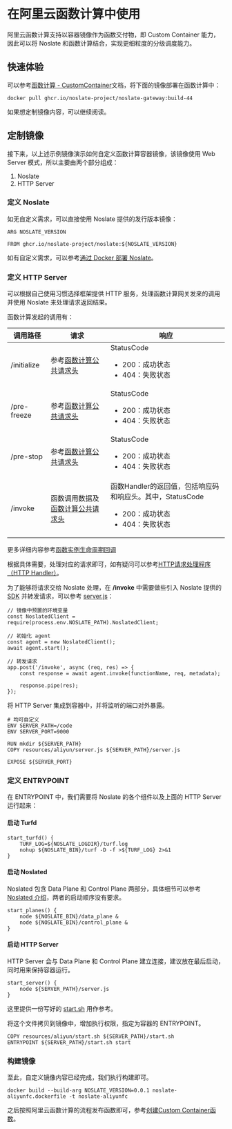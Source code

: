 # 在阿里云函数计算中使用

阿里云函数计算支持以容器镜像作为函数交付物，即 Custom Container 能力，因此可以将 Noslate 和函数计算结合，实现更细粒度的分级调度能力。

## 快速体验
可以参考[函数计算 - CustomContainer](https://help.aliyun.com/document_detail/179368.html)文档，将下面的镜像部署在函数计算中：
```
docker pull ghcr.io/noslate-project/noslate-gateway:build-44
```

如果想定制镜像内容，可以继续阅读。

## 定制镜像
接下来，以上述示例镜像演示如何自定义函数计算容器镜像，该镜像使用 Web Server 模式，所以主要由两个部分组成：
1. Noslate
2. HTTP Server

### 定义 Noslate
如无自定义需求，可以直接使用 Noslate 提供的发行版本镜像：
```
ARG NOSLATE_VERSION

FROM ghcr.io/noslate-project/noslate:${NOSLATE_VERSION}
```

如有自定义需求，可以参考[通过 Docker 部署 Noslate](noslate_workers/getting_started/aliyun_fc.md)。

### 定义 HTTP Server
可以根据自己使用习惯选择框架提供 HTTP 服务，处理函数计算网关发来的调用并使用 Noslate 来处理请求返回结果。

函数计算发起的调用有：

|调用路径|请求|响应|
|----|----|----|
|/initialize|参考[函数计算公共请求头](https://help.aliyun.com/document_detail/425057.htm#section-3f8-5y1-i77)|StatusCode<ul><li>200：成功状态</li><li>404：失败状态</li></ul>|
|/pre-freeze|参考[函数计算公共请求头](https://help.aliyun.com/document_detail/425057.htm#section-3f8-5y1-i77)|StatusCode<ul><li>200：成功状态</li><li>404：失败状态</li></ul>|
|/pre-stop|参考[函数计算公共请求头](https://help.aliyun.com/document_detail/425057.htm#section-3f8-5y1-i77)|StatusCode<ul><li>200：成功状态</li><li>404：失败状态</li></ul>|
|/invoke|函数调用数据及[函数计算公共请求头](https://help.aliyun.com/document_detail/425057.htm#section-3f8-5y1-i77)|函数Handler的返回值，包括响应码和响应头。其中，StatusCode<ul><li>200：成功状态</li><li>404：失败状态</li></ul>|
更多详细内容参考[函数实例生命周期回调](https://help.aliyun.com/document_detail/427627.html)

根据具体需要，处理对应的请求即可，如有疑问可以参考[HTTP请求处理程序（HTTP Handler）](https://help.aliyun.com/document_detail/179371.html)。

为了能够将请求交给 Noslate 处理，在 **/invoke** 中需要做些引入 Noslate 提供的 [SDK](noslate_workers/references/sdk.md) 并转发请求，可以参考 [server.js](https://github.com/noslate-project/noslate_workers/tree/main/distro/resources/aliyun/server.js)：

```
// 镜像中预置的环境变量
const NoslatedClient = require(process.env.NOSLATE_PATH).NoslatedClient;

// 初始化 agent
const agent = new NoslatedClient();
await agent.start();

// 转发请求
app.post('/invoke', async (req, res) => {
    const response = await agent.invoke(functionName, req, metadata);

    response.pipe(res);
});
```
将 HTTP Server 集成到容器中，并将监听的端口对外暴露。
```
# 均可自定义
ENV SERVER_PATH=/code
ENV SERVER_PORT=9000

RUN mkdir ${SERVER_PATH}
COPY resources/aliyun/server.js ${SERVER_PATH}/server.js

EXPOSE ${SERVER_PORT}
```
### 定义 ENTRYPOINT
在 ENTRYPOINT 中，我们需要将 Noslate 的各个组件以及上面的 HTTP Server 运行起来：

#### 启动 Turfd
```
start_turfd() {
    TURF_LOG=${NOSLATE_LOGDIR}/turf.log
    nohup ${NOSLATE_BIN}/turf -D -f >${TURF_LOG} 2>&1
}
```
#### 启动 Noslated
Noslated 包含 Data Plane 和 Control Plane 两部分，具体细节可以参考[Noslated 介绍](noslate_workers/noslated/intro)，两者的启动顺序没有要求。
```
start_planes() {
    node ${NOSLATE_BIN}/data_plane &
    node ${NOSLATE_BIN}/control_plane &
}
```
#### 启动 HTTP Server
HTTP Server 会与 Data Plane 和 Control Plane 建立连接，建议放在最后启动，同时用来保持容器运行。
```
start_server() {
    node ${SERVER_PATH}/server.js
}
```
这里提供一份写好的 [start.sh](https://github.com/noslate-project/noslate_workers/tree/main/distro/resources/aliyun/start.sh) 用作参考。

将这个文件拷贝到镜像中，增加执行权限，指定为容器的 ENTRYPOINT。
```
COPY resources/aliyun/start.sh ${SERVER_PATH}/start.sh
ENTRYPOINT ${SERVER_PATH}/start.sh start
```

### 构建镜像
至此，自定义镜像内容已经完成，我们执行构建即可。
```
docker build --build-arg NOSLATE_VERSION=0.0.1 noslate-aliyunfc.dockerfile -t noslate-aliyunfc
```

之后按照阿里云函数计算的流程发布函数即可，参考[创建Custom Container函数](https://help.aliyun.com/document_detail/179372.html)。
